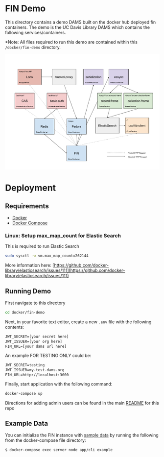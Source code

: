 # FIN Demo

This directory contains a demo DAMS built on the docker hub deployed fin containers.
The demo is the UC Davis Library DAMS which contains the following services/containers.  

*Note: All files required to run this demo are contained within this `/docker/fin-demo` directory.

![Demo Overview](../../docs/fin-demo-ucd-dams.png)

# Deployment

## Requirements
 - [Docker](https://docs.docker.com/install/)
 - [Docker Compose](https://docs.docker.com/compose/install/)

### Linux: Setup max_map_count for Elastic Search 

This is required to run Elastic Search

```bash
sudo sysctl -w vm.max_map_count=262144
```

More information here: [https://github.com/docker-library/elasticsearch/issues/111](https://github.com/docker-library/elasticsearch/issues/111)

## Running Demo

First navigate to this directory

```bash
cd docker/fin-demo
```

Next, in your favorite text editor, create a new `.env` file with the following contents:

```env
JWT_SECRET=[your secret here]
JWT_ISSUER=[your org here]
FIN_URL=[your dams url here]
```

An example FOR TESTING ONLY could be:

```env
JWT_SECRET=testing
JWT_ISSUER=my-test-dams.org
FIN_URL=http://localhost:3000
```

Finally, start application with the following command:

```bash
docker-compose up
```

Directions for adding admin users can be found in the main [README](../../README.md) for this repo

## Example Data

You can initialize the FIN instance with [sample data](https://github.com/UCDavisLibrary/fin-example-repository/) by running the following from
the docker-compose file directory:

```bash
$ docker-compose exec server node app/cli example
```